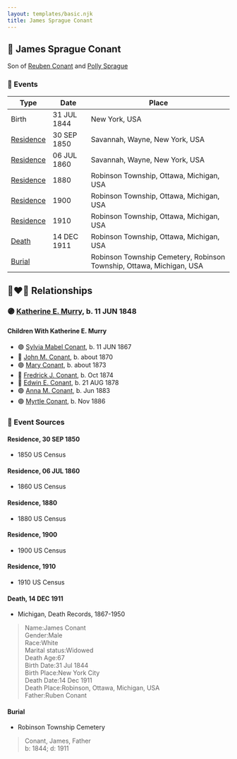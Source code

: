 ```yaml
---
layout: templates/basic.njk
title: James Sprague Conant
---
```

## 🔵 James Sprague Conant

Son of [Reuben Conant](/people/7/72221832) and [Polly Sprague](/people/5/53927626)

### 📆 Events

Type | Date | Place
------ | ------ | ------
Birth | 31 JUL 1844 | New York, USA
[Residence](#event-d46f5316-617e-4ff2-bc2b-30fe5f1e7410) | 30 SEP 1850 | Savannah, Wayne, New York, USA
[Residence](#event-c95762a5-0d43-45c3-a236-fcac2b83fdaf) | 06 JUL 1860 | Savannah, Wayne, New York, USA
[Residence](#event-6c88990e-5526-4416-83c2-954c56b0538c) | 1880 | Robinson Township, Ottawa, Michigan, USA
[Residence](#event-291fdb6b-f926-4cd9-a3d2-c8b86128b615) | 1900 | Robinson Township, Ottawa, Michigan, USA
[Residence](#event-b2e63eda-df53-4685-bf40-5a266f21047a) | 1910 | Robinson Township, Ottawa, Michigan, USA
[Death](#event-1445e651-2058-47e3-8b4b-4a4e28ca1394) | 14 DEC 1911 | Robinson Township, Ottawa, Michigan, USA
[Burial](#event-8e2c95b8-a3ee-4978-b39e-3acf8cef4f4b) |  | Robinson Township Cemetery, Robinson Township, Ottawa, Michigan, USA

## 👩‍❤️‍👨 Relationships

### 🟣 [Katherine E. Murry](/people/2/25746290), b. 11 JUN 1848

#### Children With Katherine E. Murry
* 🟣 [Sylvia Mabel Conant](/people/8/88275832), b. 11 JUN 1867
* 🔵 [John M. Conant](/people/3/38989658), b. about 1870
* 🟣 [Mary Conant](/people/9/9630521), b. about 1873
* 🔵 [Fredrick J. Conant](/people/8/80092500), b. Oct 1874
* 🔵 [Edwin E. Conant](/people/9/92758405), b. 21 AUG 1878
* 🟣 [Anna M. Conant](/people/3/39387550), b. Jun 1883
* 🟣 [Myrtle Conant](/people/5/54992094), b. Nov 1886
### 📰 Event Sources

#### <a id="event-d46f5316-617e-4ff2-bc2b-30fe5f1e7410"></a> Residence, 30 SEP 1850
* 1850 US Census

#### <a id="event-c95762a5-0d43-45c3-a236-fcac2b83fdaf"></a> Residence, 06 JUL 1860
* 1860 US Census

#### <a id="event-6c88990e-5526-4416-83c2-954c56b0538c"></a> Residence, 1880
* 1880 US Census

#### <a id="event-291fdb6b-f926-4cd9-a3d2-c8b86128b615"></a> Residence, 1900
* 1900 US Census

#### <a id="event-b2e63eda-df53-4685-bf40-5a266f21047a"></a> Residence, 1910
* 1910 US Census

#### <a id="event-1445e651-2058-47e3-8b4b-4a4e28ca1394"></a> Death, 14 DEC 1911
* Michigan, Death Records, 1867-1950
>   
  > Name:James Conant  
  > Gender:Male  
  > Race:White  
  > Marital status:Widowed  
  > Death Age:67  
  > Birth Date:31 Jul 1844  
  > Birth Place:New York City  
  > Death Date:14 Dec 1911  
  > Death Place:Robinson, Ottawa, Michigan, USA  
  > Father:Ruben Conant

#### <a id="event-8e2c95b8-a3ee-4978-b39e-3acf8cef4f4b"></a> Burial
* Robinson Township Cemetery
>   
  > Conant, James, Father  
  > b: 1844; d: 1911
